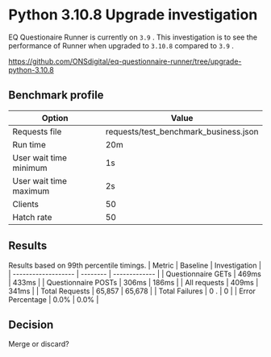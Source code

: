 # Python 3.10.8 Upgrade investigation

EQ Questionaire Runner is currently on `3.9` .
This investigation is to see the performance of Runner when upgraded to `3.10.8` compared to `3.9` .

https://github.com/ONSdigital/eq-questionnaire-runner/tree/upgrade-python-3.10.8

## Benchmark profile

| Option | Value |
|--------|-------|
| Requests file | requests/test_benchmark_business.json|
| Run time | 20m |
| User wait time minimum | 1s |
| User wait time maximum | 2s |
| Clients | 50 |
| Hatch rate | 50 |

## Results

Results based on 99th percentile timings.
| Metric              | Baseline | Investigation |
| ------------------- | -------- | ------------- |
| Questionnaire GETs  | 469ms    | 433ms         |
| Questionnaire POSTs | 306ms    | 186ms         |
| All requests        | 409ms    | 341ms         |
| Total Requests      | 65,857   | 65,678        |
| Total Failures      | 0 .      | 0             |
| Error Percentage    | 0.0%     | 0.0%          |

## Decision

Merge or discard?
